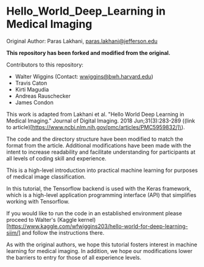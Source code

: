 # Hello_World_Deep_Learning in Medical Imaging

Original Author: Paras Lakhani, paras.lakhani@jefferson.edu

**This repository has been forked and modified from the original.**

Contributors to this repository:
- Walter Wiggins (Contact: wwiggins@bwh.harvard.edu)
- Travis Caton
- Kirti Magudia
- Andreas Rauschecker
- James Condon

This work is adapted from Lakhani et al. "Hello World Deep Learning in Medical Imaging." Journal of Digital Imaging. 2018 Jun;31(3):283-289 \((link to article)[https://www.ncbi.nlm.nih.gov/pmc/articles/PMC5959832/]\).

The code and the directory structure have been modified to match the format from the article. Additional modifications have been made with the intent to increase readability and facilitate understanding for participants at all levels of coding skill and experience.

This is a high-level introduction into practical machine learning for purposes of medical image classification. 

In this tutorial, the Tensorflow backend is used with the Keras framework, which is a high-level application programming interface (API) that simplifies working with Tensorflow.

If you would like to run the code in an established environment please proceed to Walter's (Kaggle kernel)[https://www.kaggle.com/wfwiggins203/hello-world-for-deep-learning-siim/] and follow the instructions there.

As with the original authors, we hope this tutorial fosters interest in machine learning for medical imaging. In addition, we hope our modifications lower the barriers to entry for those of all experience levels.

